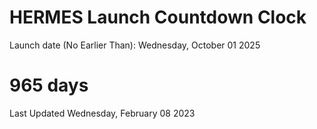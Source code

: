 # HERMES Launch Countdown Clock

Launch date (No Earlier Than): Wednesday, October 01 2025
# 965 days

Last Updated Wednesday, February 08 2023